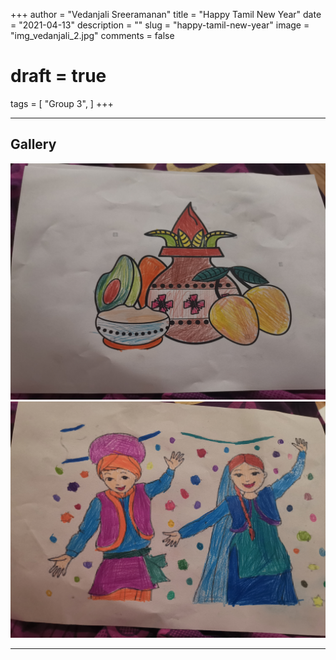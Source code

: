 +++
author = "Vedanjali Sreeramanan"
title = "Happy Tamil New Year"
date = "2021-04-13"
description = ""
slug = "happy-tamil-new-year"
image = "img_vedanjali_2.jpg"
comments = false
# draft = true
tags = [
    "Group 3",
]
+++

---

## Gallery

![](img_vedanjali_1.jpg) ![](img_vedanjali_2.jpg)

---

